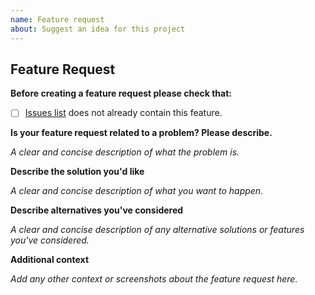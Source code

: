 ```yaml
---
name: Feature request
about: Suggest an idea for this project
---
```


## Feature Request

**Before creating a feature request please check that:**

- [ ] [Issues list](https://github.com/maneatingape/rsvp/issues) does not already contain this feature.

**Is your feature request related to a problem? Please describe.**

_A clear and concise description of what the problem is._

**Describe the solution you'd like**

_A clear and concise description of what you want to happen._

**Describe alternatives you've considered**

_A clear and concise description of any alternative solutions or features you've considered._

**Additional context**

_Add any other context or screenshots about the feature request here._
